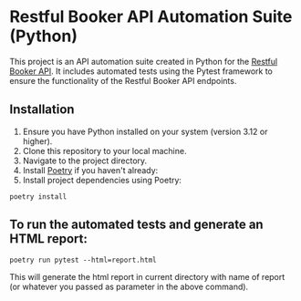 # Restful Booker API Automation Suite (Python)

This project is an API automation suite created in Python for the [Restful Booker API](https://restful-booker.herokuapp.com/apidoc/index.html). It includes automated tests using the Pytest framework to ensure the functionality of the Restful Booker API endpoints.

## Installation

1. Ensure you have Python installed on your system (version 3.12 or higher).
2. Clone this repository to your local machine.
3. Navigate to the project directory.
4. Install [Poetry](https://python-poetry.org/docs/#installation) if you haven't already:
5. Install project dependencies using Poetry:

```
poetry install
```

## To run the automated tests and generate an HTML report:

```
poetry run pytest --html=report.html
```

This will generate the html report in current directory with name of report (or whatever you passed as parameter in the above command).
